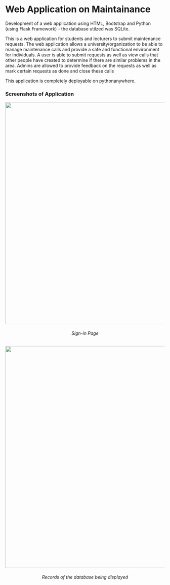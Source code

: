 # Web Application on Maintainance
Development of a web application using HTML, Bootstrap and Python (using Flask Framework) - the database utilzed was SQLite.

This is a web application for students and lecturers to submit maintenance requests. 
The web application allows a university/organization to be able to manage maintenance calls and provide a safe and functional environment for individuals.
A user is able to submit requests as well as view calls that other people have created to determine if there are similar problems in the area.
Admins are allowed to provide feedback on the requests as well as mark certain requests as done and close these calls

This application is completely deployable on pythonanywhere.

### Screenshots of Application

<div align="center">
<p>
  <img width="700" src="https://github.com/Yuvashna/WebApp_Maintenance/assets/100693356/b67d1d99-055c-4f2c-82de-5e21769b40bf">

###### Sign-in Page

<img width="700" src="https://github.com/Yuvashna/WebApp_Maintenance/assets/100693356/7cf71bbe-9979-4361-8934-7b40a786f89e">

###### Records of the database being displayed

</p> 
</div>
